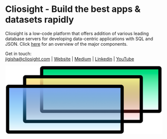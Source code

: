 <p align="center">    
<h1 align="left">Cliosight - Build the best apps & datasets rapidly</h1>
</p>

     
Cliosight is a low-code platform that offers addition of various leading database servers for developing data-centric applications with SQL and JSON. Click [here](https://github.com/cliosight/Docs/blob/main/Introduction.md) for an overview of the major components.   
      
Get in touch:      
jigisha@cliosight.com | [Website](https://cliosight.com) | [Medium](https://medium.com/@cliosight) | [Linkedin](https://www.linkedin.com/in/jigisha-aryya/) | [YouTube](https://www.youtube.com/channel/UC1STG2eLks_NJcwbdkjDDIQ)

![cliosight_logo](https://github.com/cliosight/Docs/blob/main/logo_temp.png)


